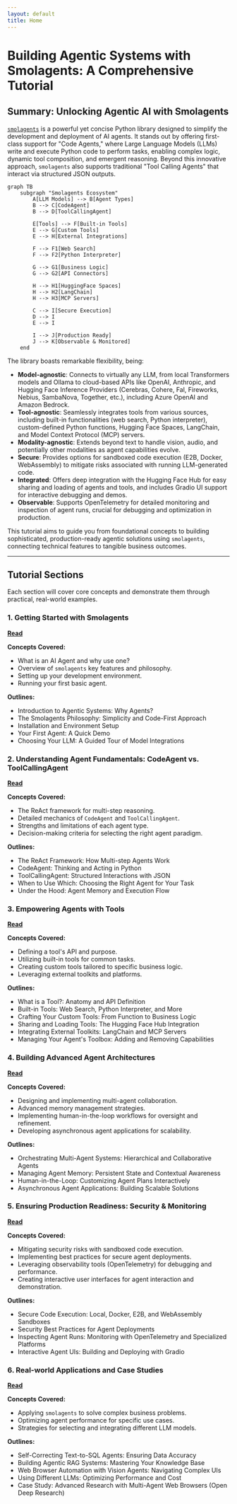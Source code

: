 ```yaml
---
layout: default
title: Home
---
```


# Building Agentic Systems with Smolagents: A Comprehensive Tutorial

## Summary: Unlocking Agentic AI with Smolagents

[`smolagents`](https://github.com/huggingface/smolagents) is a powerful yet concise Python library designed to simplify the development and deployment of AI agents. It stands out by offering first-class support for "Code Agents," where Large Language Models (LLMs) write and execute Python code to perform tasks, enabling complex logic, dynamic tool composition, and emergent reasoning. Beyond this innovative approach, `smolagents` also supports traditional "Tool Calling Agents" that interact via structured JSON outputs.

```mermaid
graph TB
    subgraph "Smolagents Ecosystem"
        A[LLM Models] --> B[Agent Types]
        B --> C[CodeAgent]
        B --> D[ToolCallingAgent]
        
        E[Tools] --> F[Built-in Tools]
        E --> G[Custom Tools]
        E --> H[External Integrations]
        
        F --> F1[Web Search]
        F --> F2[Python Interpreter]
        
        G --> G1[Business Logic]
        G --> G2[API Connectors]
        
        H --> H1[HuggingFace Spaces]
        H --> H2[LangChain]
        H --> H3[MCP Servers]
        
        C --> I[Secure Execution]
        D --> I
        E --> I
        
        I --> J[Production Ready]
        J --> K[Observable & Monitored]
    end
```

The library boasts remarkable flexibility, being:
*   **Model-agnostic**: Connects to virtually any LLM, from local Transformers models and Ollama to cloud-based APIs like OpenAI, Anthropic, and Hugging Face Inference Providers (Cerebras, Cohere, Fal, Fireworks, Nebius, SambaNova, Together, etc.), including Azure OpenAI and Amazon Bedrock.
*   **Tool-agnostic**: Seamlessly integrates tools from various sources, including built-in functionalities (web search, Python interpreter), custom-defined Python functions, Hugging Face Spaces, LangChain, and Model Context Protocol (MCP) servers.
*   **Modality-agnostic**: Extends beyond text to handle vision, audio, and potentially other modalities as agent capabilities evolve.
*   **Secure**: Provides options for sandboxed code execution (E2B, Docker, WebAssembly) to mitigate risks associated with running LLM-generated code.
*   **Integrated**: Offers deep integration with the Hugging Face Hub for easy sharing and loading of agents and tools, and includes Gradio UI support for interactive debugging and demos.
*   **Observable**: Supports OpenTelemetry for detailed monitoring and inspection of agent runs, crucial for debugging and optimization in production.

This tutorial aims to guide you from foundational concepts to building sophisticated, production-ready agentic solutions using `smolagents`, connecting technical features to tangible business outcomes.

---

## Tutorial Sections

Each section will cover core concepts and demonstrate them through practical, real-world examples.

### 1. Getting Started with Smolagents

**[Read](./pages/01.md)**

**Concepts Covered:**
*   What is an AI Agent and why use one?
*   Overview of `smolagents` key features and philosophy.
*   Setting up your development environment.
*   Running your first basic agent.

**Outlines:**
*   Introduction to Agentic Systems: Why Agents?
*   The Smolagents Philosophy: Simplicity and Code-First Approach
*   Installation and Environment Setup
*   Your First Agent: A Quick Demo
*   Choosing Your LLM: A Guided Tour of Model Integrations

### 2. Understanding Agent Fundamentals: CodeAgent vs. ToolCallingAgent

**[Read](./pages/02.md)**

**Concepts Covered:**
*   The ReAct framework for multi-step reasoning.
*   Detailed mechanics of `CodeAgent` and `ToolCallingAgent`.
*   Strengths and limitations of each agent type.
*   Decision-making criteria for selecting the right agent paradigm.

**Outlines:**
*   The ReAct Framework: How Multi-step Agents Work
*   CodeAgent: Thinking and Acting in Python
*   ToolCallingAgent: Structured Interactions with JSON
*   When to Use Which: Choosing the Right Agent for Your Task
*   Under the Hood: Agent Memory and Execution Flow

### 3. Empowering Agents with Tools

**[Read](./pages/03.md)**

**Concepts Covered:**
*   Defining a tool's API and purpose.
*   Utilizing built-in tools for common tasks.
*   Creating custom tools tailored to specific business logic.
*   Leveraging external toolkits and platforms.

**Outlines:**
*   What is a Tool?: Anatomy and API Definition
*   Built-in Tools: Web Search, Python Interpreter, and More
*   Crafting Your Custom Tools: From Function to Business Logic
*   Sharing and Loading Tools: The Hugging Face Hub Integration
*   Integrating External Toolkits: LangChain and MCP Servers
*   Managing Your Agent's Toolbox: Adding and Removing Capabilities

### 4. Building Advanced Agent Architectures

**[Read](./pages/04.md)**

**Concepts Covered:**
*   Designing and implementing multi-agent collaboration.
*   Advanced memory management strategies.
*   Implementing human-in-the-loop workflows for oversight and refinement.
*   Developing asynchronous agent applications for scalability.

**Outlines:**
*   Orchestrating Multi-Agent Systems: Hierarchical and Collaborative Agents
*   Managing Agent Memory: Persistent State and Contextual Awareness
*   Human-in-the-Loop: Customizing Agent Plans Interactively
*   Asynchronous Agent Applications: Building Scalable Solutions

### 5. Ensuring Production Readiness: Security & Monitoring

**[Read](./pages/061.md)**

**Concepts Covered:**
*   Mitigating security risks with sandboxed code execution.
*   Implementing best practices for secure agent deployments.
*   Leveraging observability tools (OpenTelemetry) for debugging and performance.
*   Creating interactive user interfaces for agent interaction and demonstration.

**Outlines:**
*   Secure Code Execution: Local, Docker, E2B, and WebAssembly Sandboxes
*   Security Best Practices for Agent Deployments
*   Inspecting Agent Runs: Monitoring with OpenTelemetry and Specialized Platforms
*   Interactive Agent UIs: Building and Deploying with Gradio

### 6. Real-world Applications and Case Studies

**[Read](./pages/06.md)**

**Concepts Covered:**
*   Applying `smolagents` to solve complex business problems.
*   Optimizing agent performance for specific use cases.
*   Strategies for selecting and integrating different LLM models.

**Outlines:**
*   Self-Correcting Text-to-SQL Agents: Ensuring Data Accuracy
*   Building Agentic RAG Systems: Mastering Your Knowledge Base
*   Web Browser Automation with Vision Agents: Navigating Complex UIs
*   Using Different LLMs: Optimizing Performance and Cost
*   Case Study: Advanced Research with Multi-Agent Web Browsers (Open Deep Research)